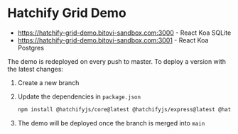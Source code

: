 # Hatchify Grid Demo

- <https://hatchify-grid-demo.bitovi-sandbox.com:3000> - React Koa SQLite
- <https://hatchify-grid-demo.bitovi-sandbox.com:3001> - React Koa Postgres

The demo is redeployed on every push to master. To deploy a version with the latest changes:

1. Create a new branch
2. Update the dependencies in `package.json`

   ```bash
   npm install @hatchifyjs/core@latest @hatchifyjs/express@latest @hatchifyjs/koa@latest @hatchifyjs/react@latest
   ```

3. The demo will be deployed once the branch is merged into `main`
